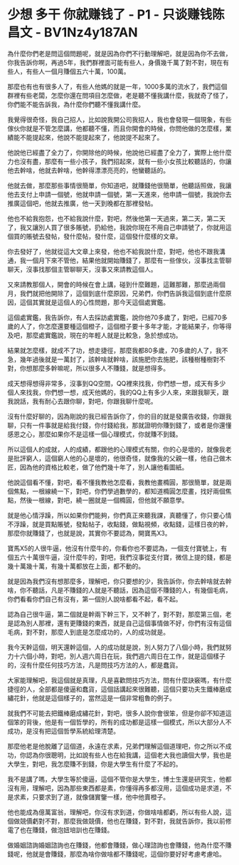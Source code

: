 # 少想 多干 你就赚钱了 - P1 - 只谈赚钱陈昌文 - BV1Nz4y187AN

為什麼你們老是問這個問題呢，就是因為你們不行動理解吧，就是因為你不去做，你我告訴你啊，再過5年，我們群裡面可能有些人，身價幾千萬了對不對，現在有些人，有些人一個月賺個五六十萬，100萬。

那麼也有也有很多人了，有些人他媽的就是一年，1000多萬的流水了，我們這個群裡有些老闆，怎麼你還在問項目怎麼做，老是聽不懂我講什麼，我就奇了怪了，你們能不能告訴我，為什麼你們聽不懂我講什麼。

我覺得很奇怪，我自己招人，比如說我開公司我招人，我也會發現一個現象，有些傢伙你就是不管怎麼講，他都聽不懂，而且你開會的時候，你問他做的怎麼樣，業績能不能提起來，他說不能提起來了，他說提不起來了。

他說他已經盡了全力了，你開除他的時候，他說他已經盡了全力了，實際上他什麼力也沒有盡，那麼有一些小孩子，我們招起來，就有一些小女孩比較聽話的，你讓他去幹啥，他就去幹啥，他幹得漂漂亮亮的，他蠻聽話的。

他就去做，那麼那些事情很簡單，你知道吧，就賺錢他很簡單，他聽話照做，我讓他去支付上申請一個號，他就申請一個號，第一天進來，他申請一個號，我說你去推廣這個吧，他就去推廣，他一天到晚都在那裡發帖。

他也不給我抱怨，也不給我說什麼，對吧，然後他第一天過來，第二天，第二天了，我又讓別人買了很多賬號，扔給他，我說你現在不用自己申請號了，你就用這個買的賬號去發帖，發什麼帖，發什麼，這個發什麼樣的文章。

你去發好了，他就從這大文章上來發，他也不給我說什麼，對吧，他也不跟我溝通，我一個月下來不管他，結果他就開始賺錢了，那麼有一些傢伙，沒事找主管聊聊天，沒事找那個主管聊聊天，沒事又來請教這個人。

又來請教那個人，開會的時候在會上講，碰到什麼難題，這難那難，那麼過兩個月，我們就把他開除了，這個到底什麼原因，兄弟們，你們告訴我這個到底什麼原因，這個其實就是這個人的心性問題，那今天這個處實鑑。

這個處實鑑，我告訴你，有人去採訪處實鑑，說你他70多歲了，對吧，已經70多歲的人了，你怎麼還要種這個橙子，這個橙子要十多年才能，才能結果子，你等得及吧，那麼處實鑑說，現在的年輕人就是比較急，急於想成功。

結果就怎麼樣，就成不了功，想走捷徑，那麼我都80多歲，70多歲的人了，我不急，幾年過後就是一萬封了，該幹啥就幹啥，該施肥你去施肥，該種樹種樹對不對，你想那麼多幹嘛呢，所以很多人不賺錢，就是想得多。

成天想得想得非常多，沒事到QQ空間，QQ裡來找我，你們想一想，成天有多少個人來找我，你們想一想，成天他媽的，我的QQ上有多少人來，來跟我聊天，跟我說話，我有耐心去跟你聊，對吧，你跟我聊什麼呢。

沒有什麼好聊的，因為剛說的我已經告訴你了，你的目的就是發廣告收錢，你跟我聊，只有一件事就是給我付錢，你付錢給我，那就證明你賺到錢了，或者是你還懂感恩之心，那麼如果你不是這樣一個心理模式，你就賺不到錢。

所以這個人的成就，人的成績，都跟他的心理模式有關，你的心是壞的，就像我老是批評窮人，這個窮人他的心是壞的，他很奇怪，就像我的父親一樣，他自己做木匠，因為他的資格比較老，做了他們幾十年了，別人讓他看圖紙。

他說這個看不懂，對吧，看不懂我教他怎麼看，我教他畫橢圓，那很簡單，就是兩個焦點，一根線繞一下，對吧，你們學過數學的，都知道橢圓怎麼畫，找好兩個焦點，然後一根線，對吧，繞一圈就是一個橢圓，但他就不願意學。

就是他心情浮躁，所以如果你們能夠，你們真正來聽我課，真聽懂了，你只要心情不浮躁，就是買點賬號，發點帖子，收點錢，做點視頻，收點錢，這樣日夜的幹，那麼你就賺錢了，也就是說，其實你不要認為，開寶馬X3。

寶馬X5的人很牛逼，他沒有什麼牛的，你看你也不要認為，一個支付寶號上，有個五六十萬很牛逼，沒什麼牛的，對吧，我們沒事從支付寶，微信上提的錢，都是幾十萬幾十萬，有幾十萬都放在上面，都不動的。

就是因為我們沒有想那麼多，理解吧，你只要想的少，我告訴你，你去幹啥就去幹啥，你不聽話，凡是不賺錢的人就是不聽話，因為這個不賺錢的人，有幾個毛病，你們看看你們自己有沒有，第一個別人說啥都看不起，看不起。

認為自己很牛逼，第二個就是幹兩下幹三下，又不幹了，對不對，那麼第三個，老是認為別人那裡，還有更賺錢的東西，就是自己這個事情做不好，你們有沒有這個毛病，對不對，那麼人到底是怎麼成功的，人的成功就是。

我今天幹這個，明天還幹這個，人的成功就是說，別人努力了八個小時，我們就努力十六個小時，對吧，別人週六周日在玩，我們週六周日在工作，就是這個樣子的，沒有什麼任何技巧方法，凡是問技巧方法的人，都是蠢貨。

大家能理解吧，我這個就是真理，凡是喜歡問技巧方法，問有什麼訣竅嗎，有什麼捷徑的人，全部都是傻逼和蠢貨，這個話講起來很難聽，這個只要功夫生鐵棒磨成繡花針，他就是這個樣子的，當然這是一個非常粗魯的例子。

就我們不可能去把鐵棒磨成繡花針，對吧，很多人說你會很笨，但是你卻不知道這個笨的背後，他是有一個哲學的，所有的成功都是這樣一個模式，所以大部分人不成功，是沒有把這個哲學系統給理清楚。

那麼他老是他脫離了這個道，永遠在求素，兄弟們理解這個道理吧，你之所以不成功，你認為你很聰明，比如說有些人也在給我講，這個老大我也讀個大學，我也是大學生，對吧，我怎麼賺不到錢，你是大學生有什麼了不起的。

我不是講了嗎，大學生等於傻逼，這個不管你是大學生，博士生還是研究生，他都沒有用，理解吧，因為那些東西都是素，你懂得再多都沒用，這個成功是求道，不是求素，只要求到了道，就像儲實鑒一樣，他中他賣橙子。

他也能成為億萬富翁，理解吧，你沒有求到道，你做啥啥都虧，所以有些人說，這個做競價虧對不對，那麼我做競價，他也在賺錢，對不對，我就告訴你，我以前修電了也在賺錢，做泡妞培訓也在賺錢。

做婚姻諮詢婚姻諮詢也在賺錢，他都會賺錢，做心理諮詢也會賺錢，他為什麼不賺錢呢，他就是會賺錢，那麼為啥你做啥都不賺錢呢，這個你要好好考慮考慮哈。

